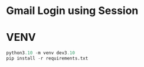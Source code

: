 # Gmail Login using Session 

# VENV
```python
python3.10 -m venv dev3.10
pip install -r requirements.txt
```

